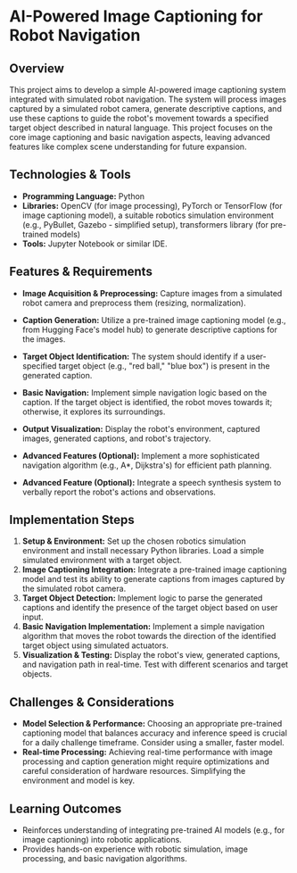 # AI-Powered Image Captioning for Robot Navigation

## Overview
This project aims to develop a simple AI-powered image captioning system integrated with simulated robot navigation. The system will process images captured by a simulated robot camera, generate descriptive captions, and use these captions to guide the robot's movement towards a specified target object described in natural language. This project focuses on the core image captioning and basic navigation aspects, leaving advanced features like complex scene understanding for future expansion.

## Technologies & Tools
- **Programming Language:** Python
- **Libraries:** OpenCV (for image processing), PyTorch or TensorFlow (for image captioning model), a suitable robotics simulation environment (e.g., PyBullet, Gazebo - simplified setup), transformers library (for pre-trained models)
- **Tools:** Jupyter Notebook or similar IDE.

## Features & Requirements
- **Image Acquisition & Preprocessing:** Capture images from a simulated robot camera and preprocess them (resizing, normalization).
- **Caption Generation:** Utilize a pre-trained image captioning model (e.g., from Hugging Face's model hub) to generate descriptive captions for the images.
- **Target Object Identification:**  The system should identify if a user-specified target object (e.g., "red ball," "blue box") is present in the generated caption.
- **Basic Navigation:** Implement simple navigation logic based on the caption. If the target object is identified, the robot moves towards it; otherwise, it explores its surroundings.
- **Output Visualization:** Display the robot's environment, captured images, generated captions, and robot's trajectory.

- **Advanced Features (Optional):**  Implement a more sophisticated navigation algorithm (e.g., A*, Dijkstra's) for efficient path planning.
- **Advanced Feature (Optional):** Integrate a speech synthesis system to verbally report the robot's actions and observations.


## Implementation Steps
1. **Setup & Environment:** Set up the chosen robotics simulation environment and install necessary Python libraries.  Load a simple simulated environment with a target object.
2. **Image Captioning Integration:** Integrate a pre-trained image captioning model and test its ability to generate captions from images captured by the simulated robot camera.
3. **Target Object Detection:** Implement logic to parse the generated captions and identify the presence of the target object based on user input.
4. **Basic Navigation Implementation:**  Implement a simple navigation algorithm that moves the robot towards the direction of the identified target object using simulated actuators.
5. **Visualization & Testing:** Display the robot's view, generated captions, and navigation path in real-time. Test with different scenarios and target objects.


## Challenges & Considerations
- **Model Selection & Performance:** Choosing an appropriate pre-trained captioning model that balances accuracy and inference speed is crucial for a daily challenge timeframe.  Consider using a smaller, faster model.
- **Real-time Processing:** Achieving real-time performance with image processing and caption generation might require optimizations and careful consideration of hardware resources.  Simplifying the environment and model is key.

## Learning Outcomes
- Reinforces understanding of integrating pre-trained AI models (e.g., for image captioning) into robotic applications.
- Provides hands-on experience with robotic simulation, image processing, and basic navigation algorithms.

